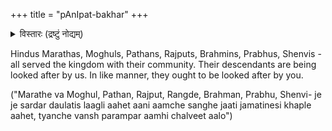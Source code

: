 +++
title = "pAnIpat-bakhar"
+++

<details><summary>विस्तारः (द्रष्टुं नोद्यम्)</summary>

written in 1761 by an eye witness of the entire campaign of the battle of Panipat between Ahmed Shah Abdali and the Marathas. It was written within an year of the battle and begins with the Maratha Peshwa's desire to conquer the earth and ends with the accession of Madhav rao as Peshwa. The battle of Panipat forms the main subject of the document.
</details>


Hindus Marathas, Moghuls, Pathans, Rajputs, Brahmins, Prabhus, Shenvis - all served the kingdom with their community. Their descendants are being looked after by us. In like manner, they ought to be looked after by you.

("Marathe va Moghul, Pathan, Rajput, Rangde, Brahman, Prabhu, Shenvi- je je sardar daulatis laagli aahet aani aamche sanghe jaati jamatinesi khaple aahet, tyanche vansh parampar aamhi chalveet aalo")